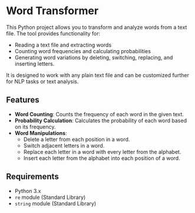 # Word Transformer

This Python project allows you to transform and analyze words from a text file. The tool provides functionality for:
- Reading a text file and extracting words
- Counting word frequencies and calculating probabilities
- Generating word variations by deleting, switching, replacing, and inserting letters.

It is designed to work with any plain text file and can be customized further for NLP tasks or text analysis.

## Features

- **Word Counting**: Counts the frequency of each word in the given text.
- **Probability Calculation**: Calculates the probability of each word based on its frequency.
- **Word Manipulations**: 
    - Delete a letter from each position in a word.
    - Switch adjacent letters in a word.
    - Replace each letter in a word with every letter from the alphabet.
    - Insert each letter from the alphabet into each position of a word.

## Requirements

- Python 3.x
- `re` module (Standard Library)
- `string` module (Standard Library)
